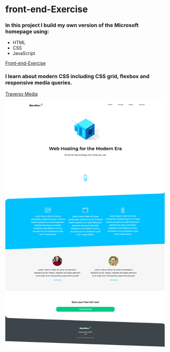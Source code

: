 # front-end-Exercise
### In this project I build my own version of the Microsoft homepage using:

- HTML
- CSS
- JavaScript

[Front-end-Exercise](https://sad-bartik-13563c.netlify.com)

### I learn about modern CSS including CSS grid, flexbox and responsive media queries.

[Traversy Media](https://www.youtube.com/watch?v=uKgn-To1C4Q)

![Microsoft Home page Clone](/images/Home.png)
